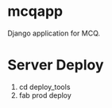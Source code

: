 mcqapp
======

Django application for MCQ.



Server Deploy 
=============================
1. cd deploy_tools
2. fab prod deploy